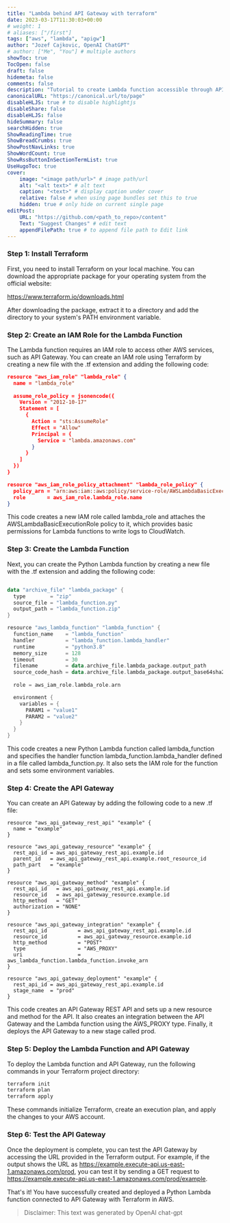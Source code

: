 ```yaml
---
title: "Lambda behind API Gateway with terraform"
date: 2023-03-17T11:30:03+00:00
# weight: 1
# aliases: ["/first"]
tags: ["aws", "lambda", "apigw"]
author: "Jozef Cajkovic, OpenAI ChatGPT"
# author: ["Me", "You"] # multiple authors
showToc: true
TocOpen: false
draft: false
hidemeta: false
comments: false
description: "Tutorial to create Lambda function accessible through API Gateway with terraform"
canonicalURL: "https://canonical.url/to/page"
disableHLJS: true # to disable highlightjs
disableShare: false
disableHLJS: false
hideSummary: false
searchHidden: true
ShowReadingTime: true
ShowBreadCrumbs: true
ShowPostNavLinks: true
ShowWordCount: true
ShowRssButtonInSectionTermList: true
UseHugoToc: true
cover:
    image: "<image path/url>" # image path/url
    alt: "<alt text>" # alt text
    caption: "<text>" # display caption under cover
    relative: false # when using page bundles set this to true
    hidden: true # only hide on current single page
editPost:
    URL: "https://github.com/<path_to_repo>/content"
    Text: "Suggest Changes" # edit text
    appendFilePath: true # to append file path to Edit link
---
```


### Step 1: Install Terraform

First, you need to install Terraform on your local machine. You can download the appropriate package for your operating system from the official website:

https://www.terraform.io/downloads.html

After downloading the package, extract it to a directory and add the directory to your system's PATH environment variable.

### Step 2: Create an IAM Role for the Lambda Function

The Lambda function requires an IAM role to access other AWS services, such as API Gateway. You can create an IAM role using Terraform by creating a new file with the .tf extension and adding the following code:

``` json
resource "aws_iam_role" "lambda_role" {
  name = "lambda_role"
  
  assume_role_policy = jsonencode({
    Version = "2012-10-17"
    Statement = [
      {
        Action = "sts:AssumeRole"
        Effect = "Allow"
        Principal = {
          Service = "lambda.amazonaws.com"
        }
      }
    ]
  })
}

resource "aws_iam_role_policy_attachment" "lambda_role_policy" {
  policy_arn = "arn:aws:iam::aws:policy/service-role/AWSLambdaBasicExecutionRole"
  role       = aws_iam_role.lambda_role.name
}
```

This code creates a new IAM role called lambda_role and attaches the AWSLambdaBasicExecutionRole policy to it, which provides basic permissions for Lambda functions to write logs to CloudWatch.

### Step 3: Create the Lambda Function

Next, you can create the Python Lambda function by creating a new file with the .tf extension and adding the following code:

``` kotlin

data "archive_file" "lambda_package" {
  type        = "zip"
  source_file = "lambda_function.py"
  output_path = "lambda_function.zip"
}

resource "aws_lambda_function" "lambda_function" {
  function_name    = "lambda_function"
  handler          = "lambda_function.lambda_handler"
  runtime          = "python3.8"
  memory_size      = 128
  timeout          = 30
  filename         = data.archive_file.lambda_package.output_path
  source_code_hash = data.archive_file.lambda_package.output_base64sha256
  
  role = aws_iam_role.lambda_role.arn

  environment {
    variables = {
      PARAM1 = "value1"
      PARAM2 = "value2"
    }
  }
}
```
This code creates a new Python Lambda function called lambda_function and specifies the handler function lambda_function.lambda_handler defined in a file called lambda_function.py. It also sets the IAM role for the function and sets some environment variables.

### Step 4: Create the API Gateway

You can create an API Gateway by adding the following code to a new .tf file:

```
resource "aws_api_gateway_rest_api" "example" {
  name = "example"
}

resource "aws_api_gateway_resource" "example" {
  rest_api_id = aws_api_gateway_rest_api.example.id
  parent_id   = aws_api_gateway_rest_api.example.root_resource_id
  path_part   = "example"
}

resource "aws_api_gateway_method" "example" {
  rest_api_id   = aws_api_gateway_rest_api.example.id
  resource_id   = aws_api_gateway_resource.example.id
  http_method   = "GET"
  authorization = "NONE"
}

resource "aws_api_gateway_integration" "example" {
  rest_api_id          = aws_api_gateway_rest_api.example.id
  resource_id          = aws_api_gateway_resource.example.id
  http_method          = "POST"
  type                 = "AWS_PROXY"
  uri                  = aws_lambda_function.lambda_function.invoke_arn
}

resource "aws_api_gateway_deployment" "example" {
  rest_api_id = aws_api_gateway_rest_api.example.id
  stage_name  = "prod"
}
```

This code creates an API Gateway REST API and sets up a new resource and method for the API. It also creates an integration between the API Gateway and the Lambda function using the AWS_PROXY type. Finally, it deploys the API Gateway to a new stage called prod.

### Step 5: Deploy the Lambda Function and API Gateway

To deploy the Lambda function and API Gateway, run the following commands in your Terraform project directory:

```bash
terraform init
terraform plan
terraform apply
```

These commands initialize Terraform, create an execution plan, and apply the changes to your AWS account.

### Step 6: Test the API Gateway

Once the deployment is complete, you can test the API Gateway by accessing the URL provided in the Terraform output. For example, if the output shows the URL as https://example.execute-api.us-east-1.amazonaws.com/prod, you can test it by sending a GET request to https://example.execute-api.us-east-1.amazonaws.com/prod/example.

That's it! You have successfully created and deployed a Python Lambda function connected to API Gateway with Terraform in AWS.

> Disclaimer: This text was generated by OpenAI chat-gpt